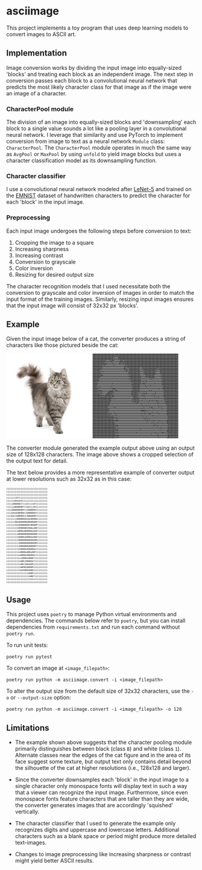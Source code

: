 # asciimage

This project implements a toy program that uses deep learning models to convert images to ASCII art.
## Implementation

Image conversion works by dividing the input image into equally-sized 'blocks' and treating each block as an independent image. The next step in conversion passes each block to a convolutional neural network that predicts the most likely character class for that image as if the image were an image of a character.

### CharacterPool module

The division of an image into equally-sized blocks and 'downsampling' each block to a single value sounds a lot like a pooling layer in a convolutional neural network. I leverage that similarity and use PyTorch to implement conversion from image to text as a neural network `Module` class: `CharacterPool`. The `CharacterPool` module operates in much the same way as `AvgPool` or `MaxPool` by using `unfold` to yield image blocks but uses a character classification model as its downsampling function.

### Character classifier

I use a convolutional neural network modeled after [LeNet-5](http://yann.lecun.com/exdb/lenet/) and trained on the [EMNIST](https://www.nist.gov/itl/products-and-services/emnist-dataset) dataset of handwritten characters to predict the character for each 'block' in the input image.

### Preprocessing

Each input image undergoes the following steps before conversion to text:

1. Cropping the image to a square
2. Increasing sharpness
3. Increasing contrast
4. Conversion to grayscale
5. Color inversion
6. Resizing for desired output size

The character recognition models that I used necessitate both the conversion to grayscale and color inversion of images in order to match the input format of the training images. Similarly, resizing input images ensures that the input image will consist of 32x32 px 'blocks'.

## Example
Given the input image below of a cat, the converter produces a string of characters like those pictured beside the cat:

![Test cat image](images/cat0.jpg) ![Example output](docs/cat0_example.png)

The converter module generated the example output above using an output size of 128x128 characters. The image above shows a cropped selection of the output text for detail. 

The text below provides a more representative example of converter output at lower resolutions such as 32x32 as in this case:

<div style="font-size:5pt">

    11111111111111111111111111111111
    11111111111111111111111111111111
    11111111111111111111111111111111
    11111111M71111111111111111111111
    111111DD6QIM11111111111111111111
    1111jBBBBBB37111D1111WY111111111
    1111jaBBBBBBBT116811jB9111111111
    111LWBBBBBBBBP1168BBBBR111111111
    1111eBeQ6BBBB811WBBBBBQT11111111
    11116811WBBBB91LBBBWBBB711111111
    1111111jBBBBBBDDQQeBBBB811111111
    1111111BWeBBBBBBWBBBBWBB71111111
    1111111S6eBBBBBBBB3BBBBBT1111111
    11111111VUBBBBBBQ9WWeeBB71111111
    111111111WBBBeBBBBBBeBeBT1111111
    111111111WBBBBBBBBBBBBBB71111111
    1111111116BBBBeBBBBQeBQB71111111
    1111111116BBBBBBBBB88QBB11111111
    111111111iBBBBBBBBBBBB8R11111111
    111111111LBBBBBBB8BBBBBT11111111
    11111111116BBBBeBQBBBBe111111111
    1111111111dBBBBeBBBeBBP111111111
    1111111111eBBBBe8BBBB81111111111
    1111111111LeQBBBeBBBBT1111111111
    11111111111WBRjBBBBQQ71111111111
    11111111111WBe1WBeBQR11111111111
    11111111111WBMDDBBBBR11111111111
    11111111111WeR8BR6BBB11111111111
    11111111111111111bBBR11111111111
    111111111111111111WBBT1111111111
    1111111111111111111VV11111111111
    11111111111111111111111111111111

</div>

## Usage

This project uses `poetry` to manage Python virtual environments and dependencies. The commands below refer to `poetry`, but you can install dependencies from `requirements.txt` and run each command without `poetry run`.

To run unit tests:

    poetry run pytest

To convert an image at `<image_filepath>`:

    poetry run python -m asciimage.convert -i <image_filepath>

To alter the output size from the default size of 32x32 characters, use the `-o` or `--output-size` option:


    poetry run python -m asciimage.convert -i <image_filepath> -o 128

## Limitations

- The example shown above suggests that the character pooling module primarily distinguishes between black (class `B`) and white (class `1`). Alternate classes near the edges of the cat figure and in the area of its face suggest some texture, but output text only contains detail beyond the silhouette of the cat at higher resolutions (i.e., 128x128 and larger).

- Since the converter downsamples each 'block' in the input image to a single character only monospace fonts will display text in such a way that a viewer can recognize the input image. Furthermore, since even monospace fonts feature characters that are taller than they are wide, the converter generates images that are accordingly 'squished' vertically.

- The character classifier that I used to generate the example only recognizes digits and uppercase and lowercase letters. Additional characters such as a blank space or period might produce more detailed text-images.

- Changes to image preprocessing like increasing sharpness or contrast might yield better ASCII results.